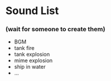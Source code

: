 # Sound List
### (wait for someone to create them)
+ BGM
+ tank fire
+ tank explosion
+ mime explosion
+ ship in water
+ ...
